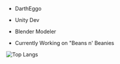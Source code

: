 - DarthEggo

- Unity Dev

- Blender Modeler

- Currently Working on "Beans n' Beanies

![Top Langs](https://github-readme-stats.vercel.app/api/top-langs/?username=DarthEggo&theme=tokyonight)
